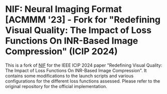 # NIF: Neural Imaging Format [ACMMM '23] - Fork for "Redefining Visual Quality: The Impact of Loss Functions On INR-Based Image Compression" (ICIP 2024)

This is a fork of [NIF](https://github.com/aegroto/nif) for the IEEE ICIP 2024 paper "Redefining Visual Quality: The Impact of Loss Functions On INR-Based Image Compression". 
It contains some modifications to the launch scripts and various configurations for the different loss functions assessed.
Please refer to the original repository for the official implementation.
